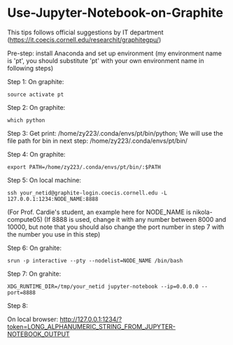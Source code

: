 # Use-Jupyter-Notebook-on-Graphite

This tips follows official suggestions by IT department (https://it.coecis.cornell.edu/researchit/graphitegpu/)

Pre-step: install Anaconda and set up environment (my environment name is 'pt', you should substitute 'pt' with your own environment name in following steps)

Step 1:  On graphite:     
    
    source activate pt
    
Step 2:  On graphite:	   
   
    which python
    
Step 3:
   Get print: 	/home/zy223/.conda/envs/pt/bin/python; 
   We will use the file path for bin in next step: /home/zy223/.conda/envs/pt/bin/
    
Step 4:  On graphite:	
    
    export PATH=/home/zy223/.conda/envs/pt/bin/:$PATH
    
Step 5:  On local machine: 
    
    ssh your_netid@graphite-login.coecis.cornell.edu -L 127.0.0.1:1234:NODE_NAME:8888 
   (For Prof. Cardie's student, an example here for NODE_NAME is nikola-compute05)
   (If 8888 is used, change it with any number between 8000 and 10000, but note that you should also change the port number in step 7 with the number you use in this step)

Step 6:  On grahite:     
   
    srun -p interactive --pty --nodelist=NODE_NAME /bin/bash

Step 7:  On grahite:     
   
    XDG_RUNTIME_DIR=/tmp/your_netid jupyter-notebook --ip=0.0.0.0 --port=8888
    
Step 8:

   On local browser:    http://127.0.0.1:1234/?token=LONG_ALPHANUMERIC_STRING_FROM_JUPYTER-NOTEBOOK_OUTPUT
